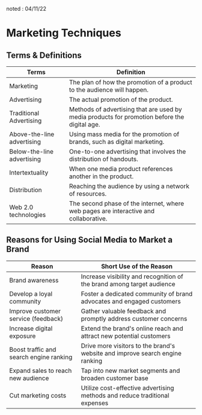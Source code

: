 noted : 04/11/22

# Marketing Techniques

## Terms & Definitions

| Terms                      | Definition                                                                                   |
| -------------------------- | -------------------------------------------------------------------------------------------- |
| Marketing                  | The plan of how the promotion of a product to the audience will happen.                      |
| Advertising                | The actual promotion of the product.                                                         |
| Traditional Advertising    | Methods of advertising that are used by media products for promotion before the digital age. |
| Above-the-line advertising | Using mass media for the promotion of brands, such as digital marketing.                     |
| Below-the-line advertising | One-to-one advertising that involves the distribution of handouts.                           |
| Intertextuality            | When one media product references another in the product.                                    |
| Distribution               | Reaching the audience by using a network of resources.                                       |
| Web 2.0 technologies       | The second phase of the internet, where web pages are interactive and collaborative.         |

## Reasons for Using Social Media to Market a Brand

| Reason                                  | Short Use of the Reason                                                      |
| --------------------------------------- | ---------------------------------------------------------------------------- |
| Brand awareness                         | Increase visibility and recognition of the brand among target audience       |
| Develop a loyal community               | Foster a dedicated community of brand advocates and engaged customers        |
| Improve customer service (feedback)     | Gather valuable feedback and promptly address customer concerns              |
| Increase digital exposure               | Extend the brand's online reach and attract new potential customers          |
| Boost traffic and search engine ranking | Drive more visitors to the brand's website and improve search engine ranking |
| Expand sales to reach new audience      | Tap into new market segments and broaden customer base                       |
| Cut marketing costs                     | Utilize cost-effective advertising methods and reduce traditional expenses   |
